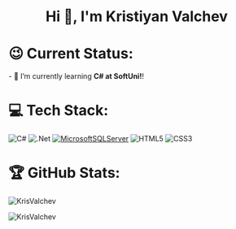<h1 align="center">Hi 👋, I'm Kristiyan Valchev</h1>

<h1>😉 Current Status:</h1>
<p>- 🌱 I’m currently learning <strong>C# at SoftUni!</strong>!</p>

# 💻 Tech Stack:
![C#](https://img.shields.io/badge/c%23-%235C2D91.svg?style=for-the-badge&logo=c-sharp&logoColor=white) 
![.Net](https://img.shields.io/badge/.NET-5C2D91?style=for-the-badge&logo=.net&logoColor=white) 
[![MicrosoftSQLServer](https://img.shields.io/badge/Microsoft%20SQL%20Server-FAD800?style=for-the-badge&logo=microsoft%20sql%20server&logoColor=black)](url)
![HTML5](https://img.shields.io/badge/html5-%23E34F26.svg?style=for-the-badge&logo=html5&logoColor=white)
![CSS3](https://img.shields.io/badge/css3-%231572B6.svg?style=for-the-badge&logo=css3&logoColor=white)

<h1>🏆 GitHub Stats:</h1>
<p>
  <img align="center" src="https://github-readme-stats.vercel.app/api?username=KrisValchev&show_icons=true&theme=dark&title_color=ffffff&text_color=ffffff&bg_color=000000&hide_border=true&locale=en" alt="KrisValchev"/></p>

<p><img align="center" src="https://github-readme-streak-stats.herokuapp.com/?user=KrisValchev&theme=dark" alt="KrisValchev" /></p>
